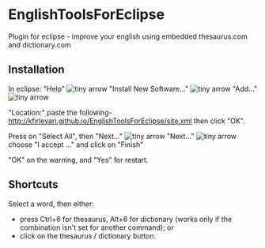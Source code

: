 # EnglishToolsForEclipse
Plugin for eclipse - improve your english using embedded thesaurus.com and dictionary.com 

Installation
------------------
In eclipse: "Help" ![tiny arrow](http://www.dentalxp.com/images/icons/right_arrow.gif "click") "Install New Software..." ![tiny arrow](http://www.dentalxp.com/images/icons/right_arrow.gif "click") "Add..." ![tiny arrow](http://www.dentalxp.com/images/icons/right_arrow.gif "click") 

"Location:" paste the following- http://kfirlevari.github.io/EnglishToolsForEclipse/site.xml
then click "OK".

Press on "Select All", then "Next..." ![tiny arrow](http://www.dentalxp.com/images/icons/right_arrow.gif "click") "Next..." ![tiny arrow](http://www.dentalxp.com/images/icons/right_arrow.gif "click") choose "I accept ..." and click on "Finish"

"OK" on the warning, and "Yes" for restart.


Shortcuts
------------------
Select a word, then either:
* press Ctrl+6 for thesaurus, Alt+6 for dictionary (works only if the combination isn't set for another command); or
* click on the thesaurus / dictionary button.   
